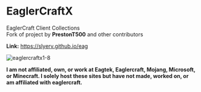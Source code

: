 # EaglerCraftX
EaglerCraft Client Collections  
Fork of project by **PrestonT500** and other contributors 

**Link:** https://slyerv.github.io/eag

<p align="left"> <img src="https://komarev.com/ghpvc/?username=eaglercraftx1-8&label=Repository%20views&color=0e75b6&style=flat" alt="eaglercraftx1-8" />

**I am not affiliated, own, or work at Eagtek, Eaglercraft, Mojang, Microsoft, or Minecraft. I solely host these sites but have not made, worked on, or am affiliated with eaglercraft.**
  
